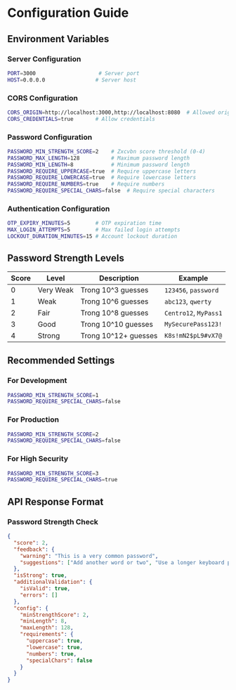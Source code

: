# Configuration Guide

## Environment Variables

### Server Configuration
```bash
PORT=3000                    # Server port
HOST=0.0.0.0                # Server host
```

### CORS Configuration
```bash
CORS_ORIGIN=http://localhost:3000,http://localhost:8080  # Allowed origins
CORS_CREDENTIALS=true       # Allow credentials
```

### Password Configuration
```bash
PASSWORD_MIN_STRENGTH_SCORE=2    # Zxcvbn score threshold (0-4)
PASSWORD_MAX_LENGTH=128          # Maximum password length
PASSWORD_MIN_LENGTH=8            # Minimum password length
PASSWORD_REQUIRE_UPPERCASE=true  # Require uppercase letters
PASSWORD_REQUIRE_LOWERCASE=true  # Require lowercase letters
PASSWORD_REQUIRE_NUMBERS=true    # Require numbers
PASSWORD_REQUIRE_SPECIAL_CHARS=false  # Require special characters
```

### Authentication Configuration
```bash
OTP_EXPIRY_MINUTES=5        # OTP expiration time
MAX_LOGIN_ATTEMPTS=5        # Max failed login attempts
LOCKOUT_DURATION_MINUTES=15 # Account lockout duration
```

## Password Strength Levels

| Score | Level | Description | Example |
|-------|-------|-------------|---------|
| 0 | Very Weak | Trong 10^3 guesses | `123456`, `password` |
| 1 | Weak | Trong 10^6 guesses | `abc123`, `qwerty` |
| 2 | Fair | Trong 10^8 guesses | `Centro12`, `MyPass1` |
| 3 | Good | Trong 10^10 guesses | `MySecurePass123!` |
| 4 | Strong | Trong 10^12+ guesses | `K8s!mN2$pL9#vX7@` |

## Recommended Settings

### For Development
```bash
PASSWORD_MIN_STRENGTH_SCORE=1
PASSWORD_REQUIRE_SPECIAL_CHARS=false
```

### For Production
```bash
PASSWORD_MIN_STRENGTH_SCORE=2
PASSWORD_REQUIRE_SPECIAL_CHARS=false
```

### For High Security
```bash
PASSWORD_MIN_STRENGTH_SCORE=3
PASSWORD_REQUIRE_SPECIAL_CHARS=true
```

## API Response Format

### Password Strength Check
```json
{
  "score": 2,
  "feedback": {
    "warning": "This is a very common password",
    "suggestions": ["Add another word or two", "Use a longer keyboard pattern"]
  },
  "isStrong": true,
  "additionalValidation": {
    "isValid": true,
    "errors": []
  },
  "config": {
    "minStrengthScore": 2,
    "minLength": 8,
    "maxLength": 128,
    "requirements": {
      "uppercase": true,
      "lowercase": true,
      "numbers": true,
      "specialChars": false
    }
  }
}
``` 